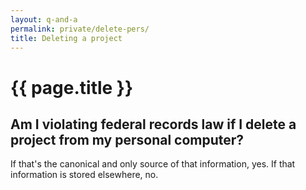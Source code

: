 ```yaml
---
layout: q-and-a
permalink: private/delete-pers/
title: Deleting a project
---
```

# {{ page.title }}

## Am I violating federal records law if I delete a project from my personal computer?

If that's the canonical and only source of that information, yes. If that information is stored elsewhere, no. 
